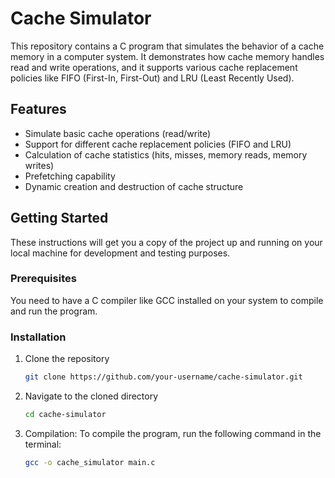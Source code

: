 # Cache Simulator

This repository contains a C program that simulates the behavior of a cache memory in a computer system. It demonstrates how cache memory handles read and write operations, and it supports various cache replacement policies like FIFO (First-In, First-Out) and LRU (Least Recently Used).

## Features

- Simulate basic cache operations (read/write)
- Support for different cache replacement policies (FIFO and LRU)
- Calculation of cache statistics (hits, misses, memory reads, memory writes)
- Prefetching capability
- Dynamic creation and destruction of cache structure

## Getting Started

These instructions will get you a copy of the project up and running on your local machine for development and testing purposes.

### Prerequisites

You need to have a C compiler like GCC installed on your system to compile and run the program.

### Installation

1. Clone the repository
   ```bash
   git clone https://github.com/your-username/cache-simulator.git
2. Navigate to the cloned directory
   ```bash
   cd cache-simulator
4. Compilation: To compile the program, run the following command in the terminal:
   ```bash
   gcc -o cache_simulator main.c
